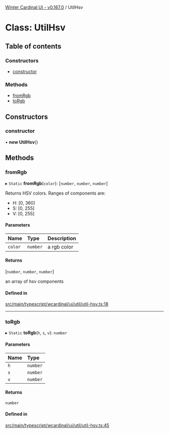 [Winter Cardinal UI - v0.167.0](../index.md) / UtilHsv

# Class: UtilHsv

## Table of contents

### Constructors

- [constructor](UtilHsv.md#constructor)

### Methods

- [fromRgb](UtilHsv.md#fromrgb)
- [toRgb](UtilHsv.md#torgb)

## Constructors

### constructor

• **new UtilHsv**()

## Methods

### fromRgb

▸ `Static` **fromRgb**(`color`): [`number`, `number`, `number`]

Returns HSV colors.
Ranges of components are:

* H: [0, 360)
* S: [0, 255]
* V: [0, 255]

#### Parameters

| Name | Type | Description |
| :------ | :------ | :------ |
| `color` | `number` | a rgb color |

#### Returns

[`number`, `number`, `number`]

an array of hsv components

#### Defined in

[src/main/typescript/wcardinal/ui/util/util-hsv.ts:18](https://github.com/winter-cardinal/winter-cardinal-ui/blob/v0.167.0/src/main/typescript/wcardinal/ui/util/util-hsv.ts#L18)

___

### toRgb

▸ `Static` **toRgb**(`h`, `s`, `v`): `number`

#### Parameters

| Name | Type |
| :------ | :------ |
| `h` | `number` |
| `s` | `number` |
| `v` | `number` |

#### Returns

`number`

#### Defined in

[src/main/typescript/wcardinal/ui/util/util-hsv.ts:45](https://github.com/winter-cardinal/winter-cardinal-ui/blob/v0.167.0/src/main/typescript/wcardinal/ui/util/util-hsv.ts#L45)
